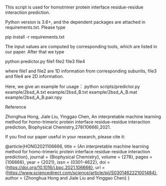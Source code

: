 This script is used for homotrimer protein interface residue-residue interaction prediction. 

Python version is 3.6+, and the dependent packages are attached in requirements.txt. Please type

pip install -r requirements.txt

The input values are computed by corresponding tools, which are listed in our paper.  After that we type 

python predictor.py file1 file2 file3 file4 

where file1 and file2 are 1D information from corresponding subunits, file3 and file4 are 2D information.  
  
Here, we give an example for usage：
python scripts/predictor.py example/2bsd_A.txt example/2bsd_B.txt example/2bsd_A_B.mat example/2bsd_A_B.pair.npy


Reference

Zhonghua Hong, Jiale Liu, Yinggao Chen, An interpretable machine learning method for homo-trimeric protein interface residue-residue interaction prediction, Biophysical Chemistry,278(10666),2021.



If you find our paper useful in your research, please cite it:

@article{HONG2021106666,
title = {An interpretable machine learning method for homo-trimeric protein interface residue-residue interaction prediction},
journal = {Biophysical Chemistry},
volume = {278},
pages = {106666},
year = {2021},
issn = {0301-4622},
doi = {https://doi.org/10.1016/j.bpc.2021.106666},
url = {https://www.sciencedirect.com/science/article/pii/S0301462221001484},
author = {Zhonghua Hong and Jiale Liu and Yinggao Chen}
}

